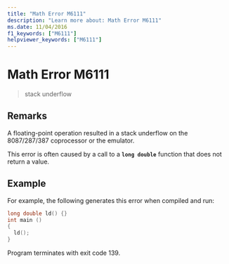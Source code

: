 ```yaml
---
title: "Math Error M6111"
description: "Learn more about: Math Error M6111"
ms.date: 11/04/2016
f1_keywords: ["M6111"]
helpviewer_keywords: ["M6111"]
---
```

# Math Error M6111

> stack underflow

## Remarks

A floating-point operation resulted in a stack underflow on the 8087/287/387 coprocessor or the emulator.

This error is often caused by a call to a **`long double`** function that does not return a value.

## Example

For example, the following generates this error when compiled and run:

```c
long double ld() {}
int main ()
{
  ld();
}
```

Program terminates with exit code 139.
